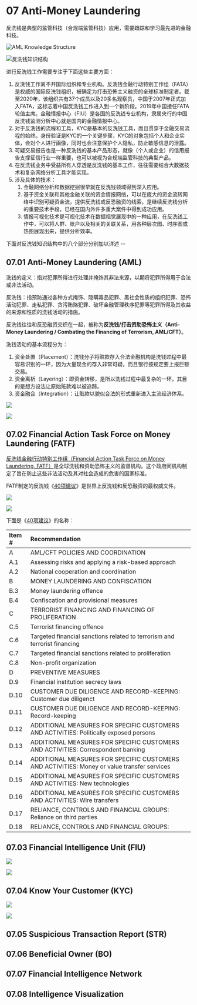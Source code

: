 # 07 Anti-Money Laundering

反洗钱是典型的监管科技（合规端监管科技）应用，需要跟踪和学习最先进的金融科技。

![AML Knowledge Structure](.gitbook/assets/image%20%284%29.png)

![&#x53CD;&#x6D17;&#x94B1;&#x77E5;&#x8BC6;&#x7ED3;&#x6784;](.gitbook/assets/image%20%283%29.png)

进行反洗钱工作需要专注于下面这些主要方面：

1. 反洗钱工作离不开国际组织和专业机构。反洗钱金融行动特别工作组（FATA）是权威的国际反洗钱组织，被确定为打击恐怖主义融资的全球标准制定者。截至2020年，该组织共有37个成员以及20多名观察员，中国于2007年正式加入FATA，这标志着中国反洗钱工作进入到一个新阶段。2019年中国接任FATA轮值主席。金融情报中心（FIU）是各国的反洗钱专业机构，隶属央行的中国反洗钱监测分析中心就是国内的金融情报中心。
2. 对于反洗钱的流程和工具，KYC是基本的反洗钱工具，而且贯穿于金融交易流程的始终。身份验证是KYC的一个关键步骤，KYC的对象包括个人和企业实体，会对个人进行画像，同时也会注意保护个人隐私，防止敏感信息的泄露。
3. 可疑交易报告也是一种反洗钱的基本产品形态，就像（个人或企业）的信用报告支撑征信行业一样重要，也可以被视为合规端监管科技的典型产品。
4. 在反洗钱业务中受益所有人穿透是反洗钱的基本工作，往往需要结合大数据技术和复杂网络分析工具才能实现。
5. 涉及具体的技术：
   1. 金融网络分析和数据挖掘很早就在反洗钱领域得到深入应用。
   2. 基于资金关联和其他金融关联的资金情报网络，可以在庞大的资金流转网络中识别可疑资金流，提供反洗钱或反恐融资的线索，是继续反洗钱分析的重要技术手段，已经在国内外许多重大案件中得到成功应用。
   3. 情报可视化技术是可视化技术在数据视觉展现中的一种应用，在反洗钱工作中，可以将人群、账户以及相关的关联关系，用各种层次图、时序图或热图展现出来，提供分析效率。

下面对反洗钱知识结构中的八个部分分别加以详述 --

## 07.01 Anti-Money Laundering \(AML\)

洗钱的定义：指对犯罪所得进行处理并掩饰其非法来源，以期将犯罪所得用于合法或非法活动。

反洗钱：指预防通过各种方式掩饰、隐瞒毒品犯罪、黑社会性质的组织犯罪、恐怖活动犯罪、走私犯罪、贪污贿赂犯罪、破坏金融管理秩序犯罪等犯罪所得及其收益的来源和性质的洗钱活动的措施。

反洗钱往往和反恐融资交织在一起，被称为**反洗钱/打击资助恐怖主义（Anti-Money Laundering / Combating the Financing of Terrorism, AML/CFT）**。

洗钱活动的基本流程分为：

1. 资金处置（Placement）：洗钱分子将赃款存入合法金融机构是洗钱过程中最容易识别的一环，因为大量现金的存入非常可疑，而且银行按规定要上报巨额交易。
2. 资金离析（Layering）：即资金转移，是所以洗钱过程中最复杂的一环，其目的是想方设法让原始赃款难以被追踪。
3. 资金融合（Integration）：让赃款以貌似合法的形式重新进入主流经济体系。

![](.gitbook/assets/image%20%289%29.png)

![](.gitbook/assets/image%20%2810%29.png)

## 07.02 Financial Action Task Force on Money Laundering \(FATF\)

[反洗钱金融行动特别工作组（Financial Action Task Force on Money Laundering, FATF）](https://www.fatf-gafi.org/)是全球洗钱和资助恐怖主义的监督机构。这个政府间机构制定了旨在防止这些非法活动及其对社会造成的危害的国家标准。

FATF制定的反洗钱《[40项建议](https://www.fatf-gafi.org/publications/fatfrecommendations/documents/fatf-recommendations.html)》是世界上反洗钱和反恐融资的最权威文件。

![](.gitbook/assets/image%20%288%29.png)

![](.gitbook/assets/image%20%287%29.png)

下面是《[40项建议](https://www.fatf-gafi.org/publications/fatfrecommendations/documents/fatf-recommendations.html)》的名称：

| Item \# | Recommendation |
| :--- | :--- |
| A | AML/CFT POLICIES AND COORDINATION |
| A.1 | Assessing risks and applying a risk-based approach |
| A.2 | National cooperation and coordination |
| B | MONEY LAUNDERING AND CONFISCATION |
| B.3 | Money laundering offence |
| B.4 | Confiscation and provisional measures |
| C | TERRORIST FINANCING AND FINANCING OF PROLIFERATION |
| C.5 | Terrorist financing offence |
| C.6 | Targeted financial sanctions related to terrorism and terrorist financing |
| C.7 | Targeted financial sanctions related to proliferation |
| C.8 | Non-profit organization |
| D | PREVENTIVE MEASURES |
| D.9 | Financial institution secrecy laws |
| D.10 | CUSTOMER DUE DILIGENCE AND RECORD-KEEPING: Customer due diligenct |
| D.11 | CUSTOMER DUE DILIGENCE AND RECORD-KEEPING: Record-keeping |
| D.12 | ADDITIONAL MEASURES FOR SPECIFIC CUSTOMERS AND ACTIVITIES: Politically exposed persons |
| D.13 | ADDITIONAL MEASURES FOR SPECIFIC CUSTOMERS AND ACTIVITIES: Correspondent banking |
| D.14 | ADDITIONAL MEASURES FOR SPECIFIC CUSTOMERS AND ACTIVITIES: Money or value transfer services |
| D.15 | ADDITIONAL MEASURES FOR SPECIFIC CUSTOMERS AND ACTIVITIES: New technologies |
| D.16 | ADDITIONAL MEASURES FOR SPECIFIC CUSTOMERS AND ACTIVITIES: Wire transfers |
| D.17 | RELIANCE, CONTROLS AND FINANCIAL GROUPS: Reliance on third parties |
| D.18 | RELIANCE, CONTROLS AND FINANCIAL GROUPS:  |

## 07.03 Financial Intelligence Unit \(FIU\)

![](.gitbook/assets/image%20%2821%29.png)

![](.gitbook/assets/image%20%2817%29.png)



## 07.04 Know Your Customer \(KYC\)

![](.gitbook/assets/image%20%2820%29.png)

![](.gitbook/assets/image%20%2819%29.png)

## 07.05 Suspicious Transaction Report \(STR\)

## 07.06 Beneficial Owner \(BO\)

## 07.07 Financial Intelligence Network

## 07.08 Intelligence Visualization


